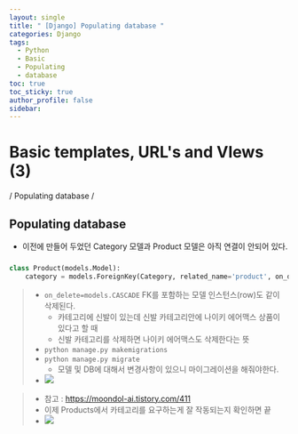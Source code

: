 ```yaml
---
layout: single
title: " [Django] Populating database "
categories: Django
tags:
  - Python
  - Basic
  - Populating
  - database
toc: true
toc_sticky: true
author_profile: false
sidebar:
---
```

# Basic templates, URL's and VIews (3)
/ Populating database /

## Populating database
- 이전에 만들어 두었던 Category 모델과 Product 모델은 아직 연결이 안되어 있다.
### 
```python
class Product(models.Model):
    category = models.ForeignKey(Category, related_name='product', on_delete=models.CASCADE, null=True)
```
>- `on_delete=models.CASCADE`  FK를 포함하는 모델 인스턴스(row)도 같이 삭제된다.
>	- 카테고리에 신발이 있는데 신발 카테고리안에 나이키 에어맥스 상품이 있다고 할 때
>	- 신발 카테고리를 삭제하면 나이키 에어맥스도 삭제한다는 뜻
>- `python manage.py makemigrations`
>- `python manage.py migrate`
>	- 모델 및 DB에 대해서 변경사항이 있으니 마이그레이션을 해줘야한다.
>- ![](https://i.imgur.com/mNqICbT.png)

>- 참고 : https://moondol-ai.tistory.com/411
>- 이제 Products에서 카테고리를 요구하는게 잘 작동되는지 확인하면 끝
>- ![](https://i.imgur.com/RW2wQjg.png)


